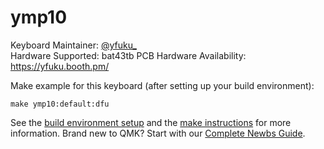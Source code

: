 # ymp10

Keyboard Maintainer: [@yfuku_](https://twitter.com/yfuku_)  
Hardware Supported: bat43tb PCB
Hardware Availability: https://yfuku.booth.pm/  

Make example for this keyboard (after setting up your build environment):

    make ymp10:default:dfu

See the [build environment setup](https://docs.qmk.fm/#/getting_started_build_tools) and the [make instructions](https://docs.qmk.fm/#/getting_started_make_guide) for more information. Brand new to QMK? Start with our [Complete Newbs Guide](https://docs.qmk.fm/#/newbs).
